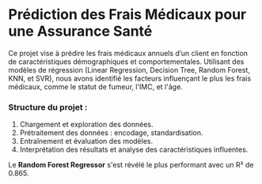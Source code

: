 # Prédiction des Frais Médicaux pour une Assurance Santé

Ce projet vise à prédire les frais médicaux annuels d’un client en fonction de caractéristiques démographiques et comportementales. Utilisant des modèles de régression (Linear Regression, Decision Tree, Random Forest, KNN, et SVR), nous avons identifié les facteurs influençant le plus les frais médicaux, comme le statut de fumeur, l'IMC, et l'âge.

### Structure du projet :
1. Chargement et exploration des données.
2. Prétraitement des données : encodage, standardisation.
3. Entraînement et évaluation des modèles.
4. Interprétation des résultats et analyse des caractéristiques influentes.

Le **Random Forest Regressor** s'est révélé le plus performant avec un R² de 0.865.

